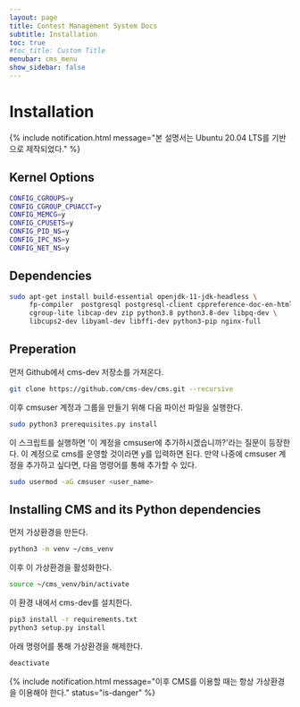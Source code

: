 ```yaml
---
layout: page
title: Contest Management System Docs
subtitle: Installation
toc: true
#toc_title: Custom Title
menubar: cms_menu
show_sidebar: false
---
```

# Installation
{% include notification.html message="본 설명서는 Ubuntu 20.04 LTS를 기반으로 제작되었다." %}
## Kernel Options
```bash
CONFIG_CGROUPS=y
CONFIG_CGROUP_CPUACCT=y
CONFIG_MEMCG=y
CONFIG_CPUSETS=y
CONFIG_PID_NS=y
CONFIG_IPC_NS=y
CONFIG_NET_NS=y
```

## Dependencies
```bash
sudo apt-get install build-essential openjdk-11-jdk-headless \
     fp-compiler  postgresql postgresql-client cppreference-doc-en-html \
     cgroup-lite libcap-dev zip python3.8 python3.8-dev libpq-dev \
     libcups2-dev libyaml-dev libffi-dev python3-pip nginx-full
```
## Preperation
먼저 Github에서 cms-dev 저장소를 가져온다.
```bash
git clone https://github.com/cms-dev/cms.git --recursive
```
이후 cmsuser 계정과 그룹을 만들기 위해 다음 파이선 파일을 실행한다.
```bash
sudo python3 prerequisites.py install
```
이 스크립트를 실행하면 '이 계정을 cmsuser에 추가하시겠습니까?'라는 질문이 등장한다. 이 계정으로 cms를 운영할 것이라면 y를 입력하면 된다.
만약 나중에 cmsuser 계정을 추가하고 싶다면, 다음 명령어를 통해 추가할 수 있다.
```bash
sudo usermod -aG cmsuser <user_name>
```
## Installing CMS and its Python dependencies
먼저 가상환경을 만든다.
```bash
python3 -m venv ~/cms_venv
```
이후 이 가상환경을 활성화한다.
```bash
source ~/cms_venv/bin/activate
```
이 환경 내에서 cms-dev를 설치한다.
```bash
pip3 install -r requirements.txt
python3 setup.py install
```
아래 명령어를 통해 가상환경을 해제한다.
```bash
deactivate
```
{% include notification.html message="이후 CMS를 이용할 때는 항상 가상환경을 이용해야 한다." status="is-danger" %}
